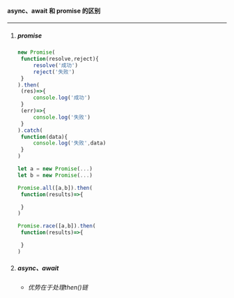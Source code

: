 #### async、await 和 promise 的区别

---

1. ##### promise

   ```javascript
   new Promise(
   	function(resolve,reject){
   		resolve('成功')
   		reject('失败')
   	}
   ).then(
   	(res)=>{
   		console.log('成功')
   	}	
   	(err)=>{
   		console.log('失败')
   	}
   ).catch(
   	function(data){
   		console.log('失败',data)
   	}
   )
   ```

   ```javascript
   let a = new Promise(...)
   let b = new Promise(...)
   
   Promise.all([a,b]).then(
   	function(results)=>{
   
   	}
   )
   
   Promise.race([a,b]).then(
   	function(results)=>{
   
   	}
   )
   ```

   

2. ##### async、await

   - ###### 优势在于处理then()链


